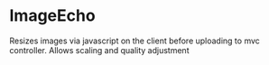 # ImageEcho

Resizes images via javascript on the client before uploading to mvc controller.  Allows scaling and quality adjustment
